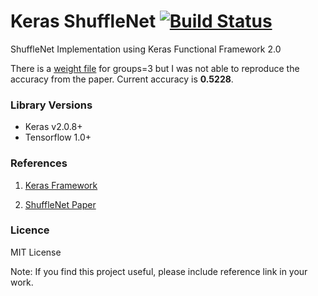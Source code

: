 # Keras ShuffleNet [![Build Status](https://travis-ci.org/scheckmedia/keras-shufflenet.svg?branch=master)](https://travis-ci.org/scheckmedia/keras-shufflenet)
ShuffleNet Implementation using Keras Functional Framework 2.0

There is a [weight file](weigths/ShuffleNet_1X_g3_br_0.25_373.hdf5) for groups=3 but I was not able to reproduce the accuracy from the paper.
Current accuracy is **0.5228**.


### Library Versions

- Keras v2.0.8+
- Tensorflow 1.0+


### References

1) [Keras Framework](www.keras.io)

2) [ShuffleNet Paper](https://arxiv.org/pdf/1707.01083.pdf)


### Licence 

MIT License 

Note: If you find this project useful, please include reference link in your work.